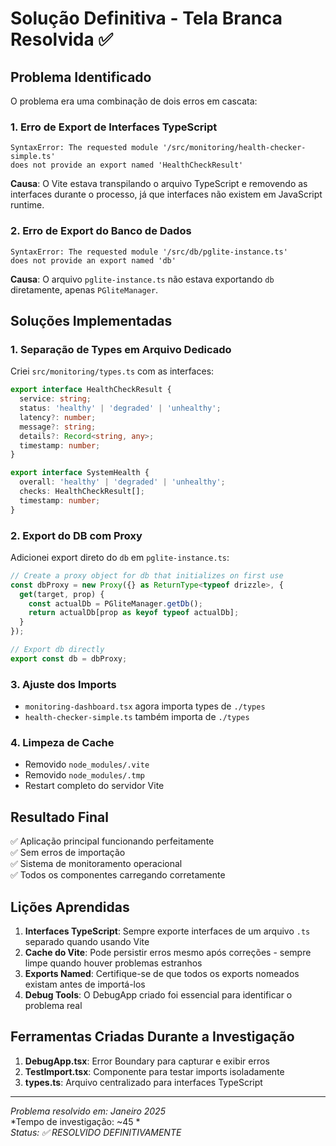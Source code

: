 # Solução Definitiva - Tela Branca Resolvida ✅

## Problema Identificado

O problema era uma combinação de dois erros em cascata:

### 1. Erro de Export de Interfaces TypeScript
```
SyntaxError: The requested module '/src/monitoring/health-checker-simple.ts' 
does not provide an export named 'HealthCheckResult'
```

**Causa**: O Vite estava transpilando o arquivo TypeScript e removendo as interfaces durante o processo, já que interfaces não existem em JavaScript runtime.

### 2. Erro de Export do Banco de Dados
```
SyntaxError: The requested module '/src/db/pglite-instance.ts' 
does not provide an export named 'db'
```

**Causa**: O arquivo `pglite-instance.ts` não estava exportando `db` diretamente, apenas `PGliteManager`.

## Soluções Implementadas

### 1. Separação de Types em Arquivo Dedicado
Criei `src/monitoring/types.ts` com as interfaces:
```typescript
export interface HealthCheckResult {
  service: string;
  status: 'healthy' | 'degraded' | 'unhealthy';
  latency?: number;
  message?: string;
  details?: Record<string, any>;
  timestamp: number;
}

export interface SystemHealth {
  overall: 'healthy' | 'degraded' | 'unhealthy';
  checks: HealthCheckResult[];
  timestamp: number;
}
```

### 2. Export do DB com Proxy
Adicionei export direto do `db` em `pglite-instance.ts`:
```typescript
// Create a proxy object for db that initializes on first use
const dbProxy = new Proxy({} as ReturnType<typeof drizzle>, {
  get(target, prop) {
    const actualDb = PGliteManager.getDb();
    return actualDb[prop as keyof typeof actualDb];
  }
});

// Export db directly
export const db = dbProxy;
```

### 3. Ajuste dos Imports
- `monitoring-dashboard.tsx` agora importa types de `./types`
- `health-checker-simple.ts` também importa de `./types`

### 4. Limpeza de Cache
- Removido `node_modules/.vite`
- Removido `node_modules/.tmp`
- Restart completo do servidor Vite

## Resultado Final

✅ Aplicação principal funcionando perfeitamente  
✅ Sem erros de importação  
✅ Sistema de monitoramento operacional  
✅ Todos os componentes carregando corretamente  

## Lições Aprendidas

1. **Interfaces TypeScript**: Sempre exporte interfaces de um arquivo `.ts` separado quando usando Vite
2. **Cache do Vite**: Pode persistir erros mesmo após correções - sempre limpe quando houver problemas estranhos
3. **Exports Named**: Certifique-se de que todos os exports nomeados existam antes de importá-los
4. **Debug Tools**: O DebugApp criado foi essencial para identificar o problema real

## Ferramentas Criadas Durante a Investigação

1. **DebugApp.tsx**: Error Boundary para capturar e exibir erros
2. **TestImport.tsx**: Componente para testar imports isoladamente
3. **types.ts**: Arquivo centralizado para interfaces TypeScript

---

*Problema resolvido em: Janeiro 2025*  
*Tempo de investigação: ~45 *  
*Status: ✅ RESOLVIDO DEFINITIVAMENTE*
